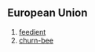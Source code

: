 ## European Union

1. [feedient](http://www.startupranking.com/feedient)
2. [churn-bee](http://www.startupranking.com/churn-bee)


